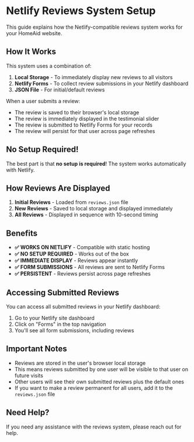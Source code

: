 # Netlify Reviews System Setup

This guide explains how the Netlify-compatible reviews system works for your HomeAid website.

## How It Works

This system uses a combination of:

1. **Local Storage** - To immediately display new reviews to all visitors
2. **Netlify Forms** - To collect review submissions in your Netlify dashboard
3. **JSON File** - For initial/default reviews

When a user submits a review:
- The review is saved to their browser's local storage
- The review is immediately displayed in the testimonial slider
- The review is submitted to Netlify Forms for your records
- The review will persist for that user across page refreshes

## No Setup Required!

The best part is that **no setup is required**! The system works automatically with Netlify.

## How Reviews Are Displayed

1. **Initial Reviews** - Loaded from `reviews.json` file
2. **New Reviews** - Saved to local storage and displayed immediately
3. **All Reviews** - Displayed in sequence with 10-second timing

## Benefits

- **✅ WORKS ON NETLIFY** - Compatible with static hosting
- **✅ NO SETUP REQUIRED** - Works out of the box
- **✅ IMMEDIATE DISPLAY** - Reviews appear instantly
- **✅ FORM SUBMISSIONS** - All reviews are sent to Netlify Forms
- **✅ PERSISTENT** - Reviews persist across page refreshes

## Accessing Submitted Reviews

You can access all submitted reviews in your Netlify dashboard:

1. Go to your Netlify site dashboard
2. Click on "Forms" in the top navigation
3. You'll see all form submissions, including reviews

## Important Notes

- Reviews are stored in the user's browser local storage
- This means reviews submitted by one user will be visible to that user on future visits
- Other users will see their own submitted reviews plus the default ones
- If you want to make a review permanent for all users, add it to the `reviews.json` file

## Need Help?

If you need any assistance with the reviews system, please reach out for help.
